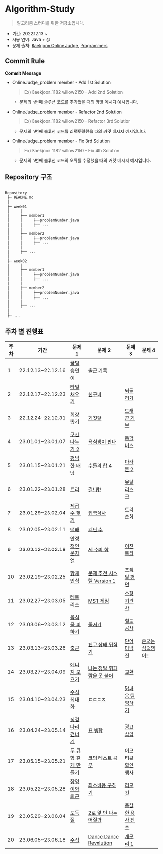 # Algorithm-Study

 > 알고리즘 스터디를 위한 저장소입니다.

 - 기간: 2022.12.13 ~ 
 - 사용 언어: Java + @
 - 문제 출처: [Baekjoon Online Judge](https://www.acmicpc.net/), [Programmers](https://programmers.co.kr/)



## Commit Rule

 **Commit Message**

 - OnlineJudge_problem member - Add 1st Solution

   > Ex) Baekjoon_1182 willow2150 - Add 2nd Solution
   
   - 문제의 n번째 솔루션 코드를 추가했을 때의 커밋 메시지 예시입니다.


 - OnlineJudge_problem member - Refactor 2nd Solution
   
   > Ex) Baekjoon_1182 willow2150 - Refactor 3rd Solution
   
   - 문제의 n번째 솔루션 코드를 리팩토링했을 때의 커밋 메시지 예시입니다.


 - OnlineJudge_problem member - Fix 3rd Solution
   
   > Ex) Baekjoon_1182 willow2150 - Fix 4th Solution

   - 문제의 n번째 솔루션 코드의 오류를 수정했을 때의 커밋 메시지 예시입니다.



## Repository 구조

```bash

Repository
 ├─ README.md
 │
 ├─ week01
 │     │
 │     ├── member1
 │     │     ├──problemNumber.java
 │     │     ├── ...
 │     │
 │     ├── member2
 │     │     ├──problemNumber.java
 │     │     ├── ...
 │     │
 │     ├── ...
 │    
 ├─ week02
 │     │
 │     ├── member1
 │     │     ├──problemNumber.java
 │     │     ├── ...
 │     │
 │     ├── member2
 │     │     ├──problemNumber.java
 │     │     ├── ...
 │     │
 │     ├── ...
 │    
 ├─ ...
``` 



## 주차 별 진행표

|주차|기간|문제 1|문제 2|문제 3|문제 4|
|-----|-----|-----|-----|-----|-----|
|1|22.12.13~22.12.16|[꿀벌 승연이](https://www.acmicpc.net/problem/23083)|[출근 기록](https://www.acmicpc.net/problem/14238)||
|2|22.12.17~22.12.23|[타일 채우기](https://www.acmicpc.net/problem/2133)|[친구비](https://www.acmicpc.net/problem/16562)|[되돌리기](https://www.acmicpc.net/problem/1360)|
|3|22.12.24~22.12.31|[회장뽑기](https://www.acmicpc.net/problem/2660)|[거짓말](https://www.acmicpc.net/problem/1043)|[드래곤 커브](https://www.acmicpc.net/problem/15685)|
|4|23.01.01~23.01.07|[구간 나누기 2](https://www.acmicpc.net/problem/13397)|[욕심쟁이 판다](https://www.acmicpc.net/problem/1937)|[통학버스](https://www.acmicpc.net/problem/2513)|
|5|23.01.15~23.01.21|[평범한 배낭](https://www.acmicpc.net/problem/12865)|[수들의 합 4](https://www.acmicpc.net/problem/2015)|[마라톤 2](https://www.acmicpc.net/problem/10653)|
|6|23.01.22~23.01.28|[트리](https://www.acmicpc.net/problem/1068)|[결! 합!](https://www.acmicpc.net/problem/16722)|[뮤탈리스크](https://www.acmicpc.net/problem/12869)|
|7|23.01.29~23.02.04|[제곱수 찾기](https://www.acmicpc.net/problem/1025)|[입국심사](https://www.acmicpc.net/problem/3079)|[트리 순회](https://www.acmicpc.net/problem/22856)|
|8|23.02.05~23.02.11|[택배](https://www.acmicpc.net/problem/1719)|[계단 수](https://www.acmicpc.net/problem/1562)||
|9|23.02.12~23.02.18|[안정적인 문자열](https://www.acmicpc.net/problem/4889)|[세 수의 합](https://www.acmicpc.net/problem/2295)|[이진 트리](https://www.acmicpc.net/problem/13325)|
|10|23.02.19~23.02.25|[항체 인식](https://www.acmicpc.net/problem/22352)|[문제 추천 시스템 Version 1](https://www.acmicpc.net/problem/21939)|[프렉탈 평면](https://www.acmicpc.net/problem/1030)|
|11|23.02.27~23.03.05|[테트리스](https://www.acmicpc.net/problem/3019)|[MST 게임](https://www.acmicpc.net/problem/16202)|[소형기관차](https://www.acmicpc.net/problem/2616)|
|12|23.03.06~23.03.12|[음식물 피하기](https://www.acmicpc.net/problem/1743)|[줄서기](https://www.acmicpc.net/problem/17178)|[철도 공사](https://www.acmicpc.net/problem/23309)|
|13|23.03.13~23.03.26|[출근](https://www.acmicpc.net/problem/13903)|[전구 상태 뒤집기](https://www.acmicpc.net/problem/25634)|[단어 마방진](https://www.acmicpc.net/problem/24891)|[준오는 심술쟁이!!](https://www.acmicpc.net/problem/14437)|
|14|23.03.27~23.04.09|[에너지 모으기](https://www.acmicpc.net/problem/16198)|[나는 정말 휘파람을 못 불어](https://www.acmicpc.net/problem/24956)|[교환](https://www.acmicpc.net/problem/1039)||
|15|23.04.10~23.04.23|[수식 최대화](https://school.programmers.co.kr/learn/courses/30/lessons/67257)|[ㄷㄷㄷㅈ](https://www.acmicpc.net/problem/19535)|[닭싸움 팀 정하기](https://www.acmicpc.net/problem/1765)||
|16|23.04.24~23.05.14|[징검다리 건너기](https://school.programmers.co.kr/learn/courses/30/lessons/64062)|[표 병합](https://school.programmers.co.kr/learn/courses/30/lessons/150366)|[광고 삽입](https://school.programmers.co.kr/learn/courses/30/lessons/72414)||
|17|23.05.15~23.05.21|[두 큐 합 같게 만들기](https://school.programmers.co.kr/learn/courses/30/lessons/118667)|[코딩 테스트 공부](https://school.programmers.co.kr/learn/courses/30/lessons/118668)|[이모티콘 할인행사](https://school.programmers.co.kr/learn/courses/30/lessons/150368)||
|18|23.05.22~23.05.28|[창영이와 퇴근](https://www.acmicpc.net/problem/22116)|[최소비용 구하기](https://www.acmicpc.net/problem/1916)|[리모컨](https://www.acmicpc.net/problem/1107)||
|19|23.05.29~23.06.04|[도둑질](https://school.programmers.co.kr/learn/courses/30/lessons/42897)|[2로 몇 번 나누어질까](https://www.acmicpc.net/problem/1407)|[용감한 용사 진수](https://www.acmicpc.net/problem/14718)||
|20|23.06.05~23.06.18|[주식](https://www.acmicpc.net/problem/11501)|[Dance Dance Revolution](https://www.acmicpc.net/problem/2342)|[개구리 1](https://www.acmicpc.net/problem/15566)||
